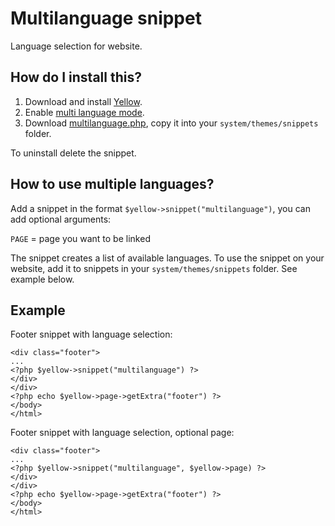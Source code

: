 Multilanguage snippet
=====================
Language selection for website.

How do I install this?
----------------------
1. Download and install [Yellow](https://github.com/datenstrom/yellow/).  
2. Enable [multi language mode](https://github.com/datenstrom/yellow/wiki/Language-configuration). 
3. Download [multilanguage.php](multilanguage.php?raw=true), copy it into your `system/themes/snippets` folder.  

To uninstall delete the snippet.

How to use multiple languages?
------------------------------
Add a snippet in the format `$yellow->snippet("multilanguage")`, you can add optional arguments:
  
`PAGE` = page you want to be linked

The snippet creates a list of available languages. To use the snippet on your website, add it to snippets in your `system/themes/snippets` folder. See example below.

Example
-------
Footer snippet with language selection:

    <div class="footer">
    ...
    <?php $yellow->snippet("multilanguage") ?>
    </div>
    </div>
    <?php echo $yellow->page->getExtra("footer") ?>
    </body>
    </html>

Footer snippet with language selection, optional page:

    <div class="footer">
    ...
    <?php $yellow->snippet("multilanguage", $yellow->page) ?>
    </div>
    </div>
    <?php echo $yellow->page->getExtra("footer") ?>
    </body>
    </html>